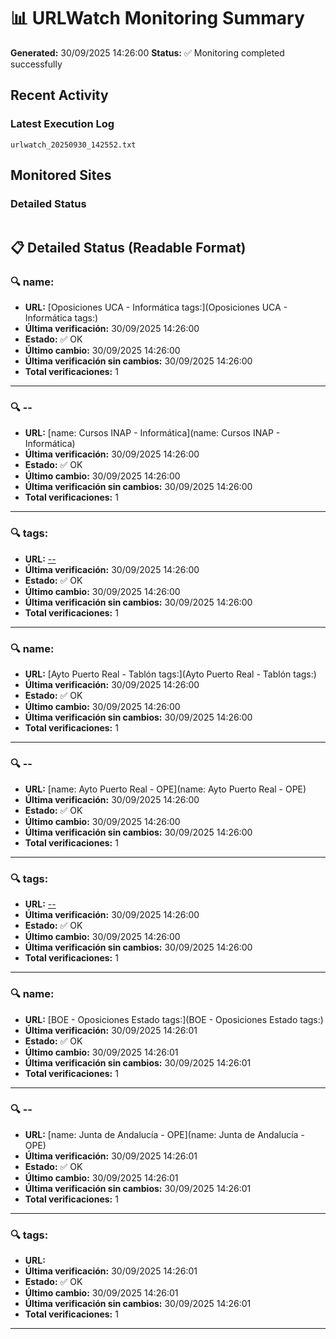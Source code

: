 # 📊 URLWatch Monitoring Summary

**Generated:** 30/09/2025 14:26:00
**Status:** ✅ Monitoring completed successfully

## Recent Activity

### Latest Execution Log
`urlwatch_20250930_142552.txt`

## Monitored Sites

### Detailed Status
```
```

## 📋 Detailed Status (Readable Format)

### 🔍 name:

- **URL:** [Oposiciones UCA - Informática	tags:](Oposiciones UCA - Informática	tags:)
- **Última verificación:** 30/09/2025 14:26:00
- **Estado:** ✅ OK
- **Último cambio:** 30/09/2025 14:26:00
- **Última verificación sin cambios:** 30/09/2025 14:26:00
- **Total verificaciones:** 1

---

### 🔍 --

- **URL:** [name: Cursos INAP - Informática](name: Cursos INAP - Informática)
- **Última verificación:** 30/09/2025 14:26:00
- **Estado:** ✅ OK
- **Último cambio:** 30/09/2025 14:26:00
- **Última verificación sin cambios:** 30/09/2025 14:26:00
- **Total verificaciones:** 1

---

### 🔍 tags:

- **URL:** [--](--)
- **Última verificación:** 30/09/2025 14:26:00
- **Estado:** ✅ OK
- **Último cambio:** 30/09/2025 14:26:00
- **Última verificación sin cambios:** 30/09/2025 14:26:00
- **Total verificaciones:** 1

---

### 🔍 name:

- **URL:** [Ayto Puerto Real - Tablón	tags:](Ayto Puerto Real - Tablón	tags:)
- **Última verificación:** 30/09/2025 14:26:00
- **Estado:** ✅ OK
- **Último cambio:** 30/09/2025 14:26:00
- **Última verificación sin cambios:** 30/09/2025 14:26:00
- **Total verificaciones:** 1

---

### 🔍 --

- **URL:** [name: Ayto Puerto Real - OPE](name: Ayto Puerto Real - OPE)
- **Última verificación:** 30/09/2025 14:26:00
- **Estado:** ✅ OK
- **Último cambio:** 30/09/2025 14:26:00
- **Última verificación sin cambios:** 30/09/2025 14:26:00
- **Total verificaciones:** 1

---

### 🔍 tags:

- **URL:** [--](--)
- **Última verificación:** 30/09/2025 14:26:00
- **Estado:** ✅ OK
- **Último cambio:** 30/09/2025 14:26:00
- **Última verificación sin cambios:** 30/09/2025 14:26:00
- **Total verificaciones:** 1

---

### 🔍 name:

- **URL:** [BOE - Oposiciones Estado	tags:](BOE - Oposiciones Estado	tags:)
- **Última verificación:** 30/09/2025 14:26:01
- **Estado:** ✅ OK
- **Último cambio:** 30/09/2025 14:26:01
- **Última verificación sin cambios:** 30/09/2025 14:26:01
- **Total verificaciones:** 1

---

### 🔍 --

- **URL:** [name: Junta de Andalucía - OPE](name: Junta de Andalucía - OPE)
- **Última verificación:** 30/09/2025 14:26:01
- **Estado:** ✅ OK
- **Último cambio:** 30/09/2025 14:26:01
- **Última verificación sin cambios:** 30/09/2025 14:26:01
- **Total verificaciones:** 1

---

### 🔍 tags:

- **URL:** []()
- **Última verificación:** 30/09/2025 14:26:01
- **Estado:** ✅ OK
- **Último cambio:** 30/09/2025 14:26:01
- **Última verificación sin cambios:** 30/09/2025 14:26:01
- **Total verificaciones:** 1

---

